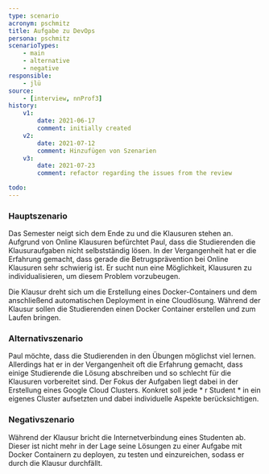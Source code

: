```yaml
---
type: scenario
acronym: pschmitz
title: Aufgabe zu DevOps
persona: pschmitz
scenarioTypes: 
    - main
    - alternative
    - negative
responsible: 
    - jlü
source: 
    - [interview, nnProf3]
history:
    v1:
        date: 2021-06-17
        comment: initially created
    v2:
        date: 2021-07-12
        comment: Hinzufügen von Szenarien
    v3:
        date: 2021-07-23
        comment: refactor regarding the issues from the review

todo:
---
```




### Hauptszenario
Das Semester neigt sich dem Ende zu und die Klausuren stehen an. Aufgrund von Online Klausuren befürchtet Paul, dass die
Studierenden die Klausuraufgaben nicht selbstständig lösen. In der Vergangenheit hat er die Erfahrung gemacht, dass gerade die
Betrugsprävention bei Online Klausuren sehr schwierig ist. Er sucht nun eine Möglichkeit, Klausuren zu individualisieren, um 
diesem Problem vorzubeugen.

Die Klausur dreht sich um die Erstellung eines Docker-Containers und dem anschließend automatischen Deployment 
in eine Cloudlösung. Während der Klausur sollen die Studierenden einen Docker Container erstellen und zum Laufen bringen.

### Alternativszenario

Paul möchte, dass die Studierenden in den Übungen möglichst viel lernen. Allerdings hat er in der 
Vergangenheit oft die Erfahrung gemacht, dass einige Studierende die Lösung abschreiben und so schlecht für die Klausuren 
vorbereitet sind. Der Fokus der Aufgaben liegt dabei in der Erstellung eines Google Cloud Clusters. Konkret soll jede * r
Student * in ein eigenes Cluster aufsetzten und dabei individuelle Aspekte berücksichtigen.


### Negativszenario

Während der Klausur bricht die Internetverbindung eines Studenten ab. Dieser ist nicht mehr in der Lage
seine Lösungen zu einer Aufgabe mit Docker Containern zu deployen, zu testen und einzureichen, sodass er durch die Klausur durchfällt.


